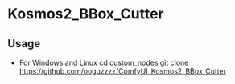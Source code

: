 # Kosmos2_BBox_Cutter


## Usage 
+ For Windows and Linux
cd custom_nodes
git clone https://github.com/ooguzzzz/ComfyUI_Kosmos2_BBox_Cutter
